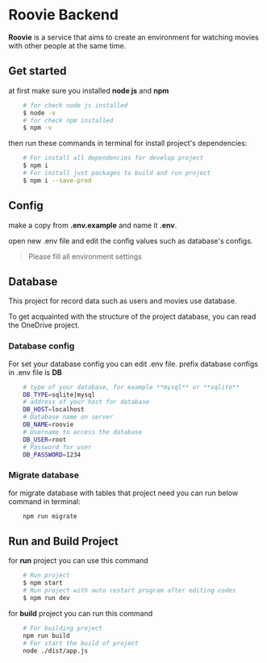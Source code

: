 # Roovie Backend

**Roovie** is a service that aims to create an environment for watching movies with other people at the same time.

## Get started

at first make sure you installed **node js** and **npm**

``` bash
    # for check node js installed
    $ node -v
    # for check npm installed
    $ npm -v
```

then run these commands in terminal for install project's dependencies:

``` bash
    # For install all dependencies for develop project
    $ npm i
    # For install just packages to build and run project
    $ npm i --save-prod
```

## Config

make a copy from **.env.example** and name it **.env**.

open new .env file and edit the config values such as database's configs.

> Please fill all environment settings

## Database

This project for record data such as users and movies use database.

To get acquainted with the structure of the project database, you can read the OneDrive project.

### Database config

For set your database config you can edit .env file.
prefix database configs in .env file is **DB**

``` bash
    # type of your database, for example **mysql** or **sqlite**
    DB_TYPE=sqlite|mysql
    # address of your host for database
    DB_HOST=localhost
    # Database name on server
    DB_NAME=roovie
    # Username to access the database
    DB_USER=root
    # Password for user
    DB_PASSWORD=1234
```

### Migrate database

for migrate database with tables that project need you can run below command in terminal:

```bash
    npm run migrate
```

## Run and Build Project

for **run** project you can use this command

``` bash
    # Run project
    $ npm start
    # Run project with auto restart program after editing codes
    $ npm run dev
```

for **build** project you can run this command

``` bash
    # For building project
    npm run build
    # For start the build of project
    node ./dist/app.js
```
